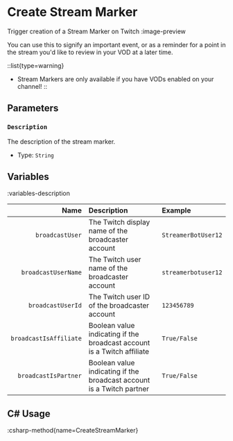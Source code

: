 # Create Stream Marker
Trigger creation of a Stream Marker on Twitch
:image-preview

You can use this to signify an important event, or as a reminder for a point in the stream you'd like to review in your VOD at a later time.

::list{type=warning}
- Stream Markers are only available if you have VODs enabled on your channel!
::

## Parameters
### `Description`
The description of the stream marker.
- Type: `String`

## Variables
:variables-description

| Name | Description | Example |
|-----:|:------------|:--------|
`broadcastUser` | The Twitch display name of the broadcaster account | `StreamerBotUser12`
`broadcastUserName` | The Twitch user name of the broadcaster account | `streamerbotuser12`
`broadcastUserId` | The Twitch user ID of the broadcaster account | `123456789`
`broadcastIsAffiliate` | Boolean value indicating if the broadcast account is a Twitch affiliate | `True/False`
`broadcastIsPartner` | Boolean value indicating if the broadcast account is a Twitch partner | `True/False`

## C# Usage
:csharp-method{name=CreateStreamMarker}